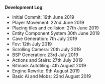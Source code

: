 **Development Log**:
- Initial Commit: 19th June 2019
- Player Movement: 22nd June 2019
- Placing tiles and collision: 27th June 2019
- Entity Component System 30th June 2019
- Cave Generation: 7th July 2019
- Fov: 12th July 2019
- Scrolling Camera: 20th July 2019
- BSP Generation: 23rd July 2019
- Actions and Stairs: 27th July 2019
- Bitmask Autotiling: 4th August 2019
- Engine Rewrite: 9th August 2019
- Basic Ai and Mobs: 22nd August 2019

